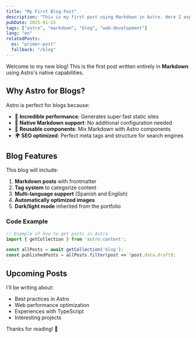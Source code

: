 ```yaml
---
title: "My First Blog Post"
description: "This is my first post using Markdown in Astro. Here I explain the advantages of using a static generator."
pubDate: 2025-01-15
tags: ["astro", "markdown", "blog", "web-development"]
lang: "en"
relatedPosts:
  es: "primer-post"
  fallback: "/blog"
---
```


Welcome to my new blog! This is the first post written entirely in **Markdown** using Astro's native capabilities.

## Why Astro for Blogs?

Astro is perfect for blogs because:

- 🚀 **Incredible performance**: Generates super fast static sites
- 📝 **Native Markdown support**: No additional configuration needed
- 🎨 **Reusable components**: Mix Markdown with Astro components
- 🌍 **SEO optimized**: Perfect meta tags and structure for search engines

## Blog Features

This blog will include:

1. **Markdown posts** with frontmatter
2. **Tag system** to categorize content
3. **Multi-language support** (Spanish and English)
4. **Automatically optimized images**
5. **Dark/light mode** inherited from the portfolio

### Code Example

```typescript
// Example of how to get posts in Astro
import { getCollection } from 'astro:content';

const allPosts = await getCollection('blog');
const publishedPosts = allPosts.filter(post => !post.data.draft);
```

## Upcoming Posts

I'll be writing about:

- Best practices in Astro
- Web performance optimization
- Experiences with TypeScript
- Interesting projects

Thanks for reading! 🚀
